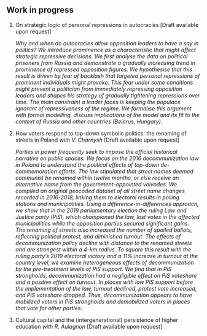 Work in progress
---

 1. On strategic logic of personal repressions in autocracies [Draft available upon request]

      *Why and when do autocracies allow opposition leaders to have a say in politics? We introduce prominence as a characteristic that might affect strategic repressive decisions. We first analyse the data on political prisoners from Russia and demonstrate a gradually increasing trend in prominence of repressed opposition figures. We hypothesise that this result is driven by fear of backlash that targeted personal repressions of prominent individuals might provoke. This fear under some conditions might prevent a politician from immediately repressing opposition leaders and shapes his strategy of gradually tightening repressions over time. The main constraint a leader faces is keeping the populace ignorant of repressiveness of the regime. We formalise this argument with formal modelling, discuss implications of the model and its fit to the context of Russia and other countries (Belarus, Hungary).*
   
2. How voters respond to top-down symbolic politics: the renaming of streets in Poland  *with V. Charnysh* [Draft available upon request]

      *Parties in power frequently seek to impose the official historical narrative on public spaces. We focus on the 2016 decommunization law in Poland to understand the political effects of top-down de-commemoration efforts. The law stipulated that street names deemed communist be renamed within twelve months, or else receive an alternative name from the government-appointed voivodes. We compiled an original geocoded dataset of all street name changes recorded in 2016-2018, linking them to electoral results in polling stations and municipalities. Using a difference-in-differences approach, we show that in the 2019 parliamentary election the ruling Law and Justice party (PiS), which championed the law, lost votes in the affected municipalities while the opposition parties secured significant gains. The renaming of streets also increased the number of spoiled ballots, reflecting political protest, and diminished turnout. The effects of decommunization policy decline with distance to the renamed streets and are strongest within a 4-km radius. To square this result with the ruling party’s 2019 electoral victory and a 11% increase in turnout at the country level, we examine heterogeneous effects of decommunization by the pre-treatment levels of PiS support. We find that in PiS strongholds, decommunization had a negligible effect on PiS voteshare and a positive effect on turnout. In places with low PiS support before the implementation of the law, turnout declined, protest vote increased, and PiS voteshare dropped. Thus, decommunization appears to have mobilized voters in PiS strongholds and demobilized voters in places that vote for other parties.*


3. Cultural capital and the (intergenerational) persistence of higher education *with R. Aulagnon* [Draft available upon request]
